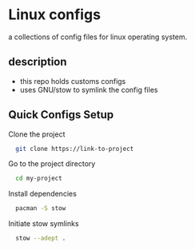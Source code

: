 
# Linux configs 

a collections of config files for linux operating system.
## description

- this repo holds customs configs
- uses GNU/stow to symlink the config files
## Quick Configs Setup

Clone the project

```bash
  git clone https://link-to-project
```

Go to the project directory

```bash
  cd my-project
```

Install dependencies

```bash
  pacman -S stow
```

Initiate stow symlinks
```bash
  stow --adept .
```

